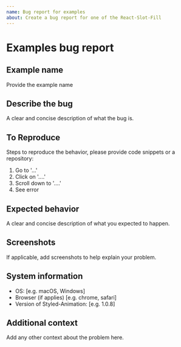 ```yaml
---
name: Bug report for examples
about: Create a bug report for one of the React-Slot-Fill
---
```


# Examples bug report

## Example name

Provide the example name

## Describe the bug

A clear and concise description of what the bug is.

## To Reproduce

Steps to reproduce the behavior, please provide code snippets or a repository:

1. Go to '...'
2. Click on '....'
3. Scroll down to '....'
4. See error

## Expected behavior

A clear and concise description of what you expected to happen.

## Screenshots

If applicable, add screenshots to help explain your problem.

## System information

- OS: [e.g. macOS, Windows]
- Browser (if applies) [e.g. chrome, safari]
- Version of Styled-Animation: [e.g. 1.0.8]

## Additional context

Add any other context about the problem here.
